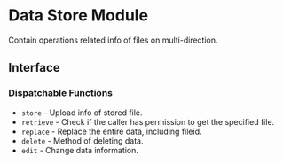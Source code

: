 # Data Store Module

Contain operations related info of files on multi-direction.

## Interface

### Dispatchable Functions

* `store` - Upload info of stored file.
* `retrieve` - Check if the caller has permission to get the specified file.
* `replace` - Replace the entire data, including fileid.
* `delete` - Method of deleting data.
* `edit` - Change data information.
